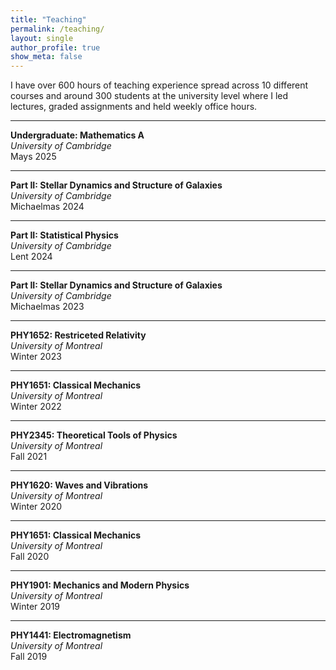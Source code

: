```yaml
---
title: "Teaching"
permalink: /teaching/
layout: single
author_profile: true
show_meta: false
---
```


I have over 600 hours of teaching experience spread across 10 different courses and around 300 students at the university level where I led lectures, graded assignments and held weekly office hours.

---

**Undergraduate: Mathematics A**  
*University of Cambridge*  
Mays 2025

---

**Part II:  Stellar Dynamics and Structure of Galaxies**  
*University of Cambridge*  
Michaelmas 2024

---

**Part II: Statistical Physics**  
*University of Cambridge*  
Lent 2024

---

**Part II: Stellar Dynamics and Structure of Galaxies**  
*University of Cambridge*  
Michaelmas 2023

---

**PHY1652: Restriceted Relativity**  
*University of Montreal*  
Winter 2023

---

**PHY1651: Classical Mechanics**  
*University of Montreal*  
Winter 2022

---

**PHY2345: Theoretical Tools of Physics**  
*University of Montreal*  
Fall 2021

---

**PHY1620: Waves and Vibrations**  
*University of Montreal*  
Winter 2020

---

**PHY1651: Classical Mechanics**  
*University of Montreal*  
Fall 2020

---

**PHY1901: Mechanics and Modern Physics**  
*University of Montreal*  
Winter 2019

---

**PHY1441: Electromagnetism**  
*University of Montreal*  
Fall 2019
